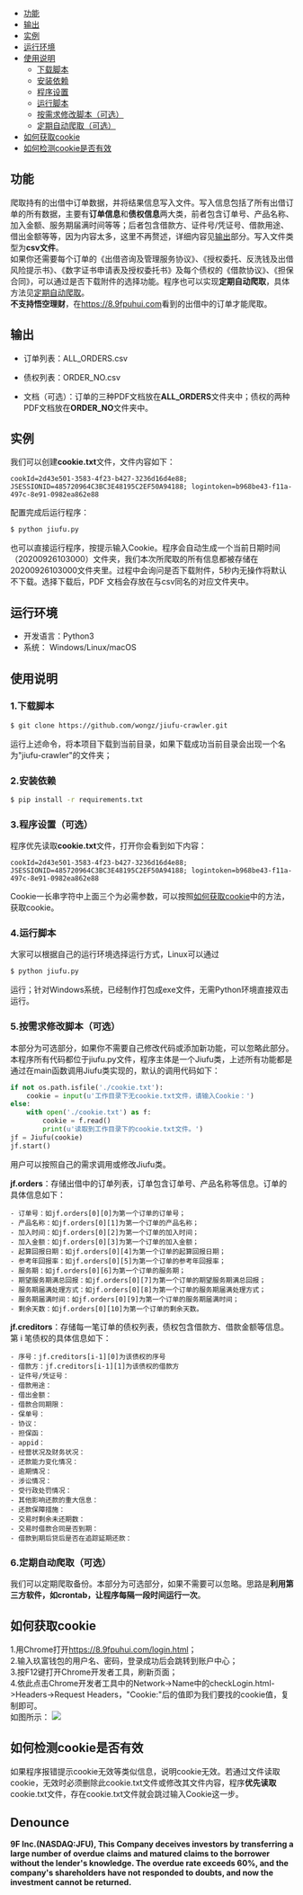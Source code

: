 * [功能](#功能)
* [输出](#输出)
* [实例](#实例)
* [运行环境](#运行环境)
* [使用说明](#使用说明)
  * [下载脚本](#1下载脚本)
  * [安装依赖](#2安装依赖)
  * [程序设置](#3程序设置可选)
  * [运行脚本](#4运行脚本)
  * [按需求修改脚本（可选）](#5按需求修改脚本可选)
  * [定期自动爬取（可选）](#6定期自动爬取可选)
* [如何获取cookie](#如何获取cookie)
* [如何检测cookie是否有效](#如何检测cookie是否有效)

## 功能
爬取持有的出借中订单数据，并将结果信息写入文件。写入信息包括了所有出借订单的所有数据，主要有**订单信息**和**债权信息**两大类，前者包含订单号、产品名称、加入金额、服务期届满时间等等；后者包含借款方、证件号/凭证号、借款用途、借出金额等等，因为内容太多，这里不再赘述，详细内容见[输出](#输出)部分。写入文件类型为**csv文件**。<br>
如果你还需要每个订单的《出借咨询及管理服务协议》、《授权委托、反洗钱及出借风险提示书》、《数字证书申请表及授权委托书》及每个债权的《借款协议》、《担保合同》，可以通过是否下载附件的选择功能。程序也可以实现**定期自动爬取**，具体方法见[定期自动爬取](#6定期自动爬取可选)。<br>
**不支持悟空理财**，在<https://8.9fpuhui.com>看到的出借中的订单才能爬取。

## 输出
- 订单列表：ALL_ORDERS.csv

- 债权列表：ORDER_NO.csv

- 文档（可选）：订单的三种PDF文档放在**ALL_ORDERS**文件夹中；债权的两种PDF文档放在**ORDER_NO**文件夹中。

## 实例
我们可以创建**cookie.txt**文件，文件内容如下：
```
cookId=2d43e501-3583-4f23-b427-3236d16d4e88; JSESSIONID=485720964C3BC3E48195C2EF50A94188; logintoken=b968be43-f11a-497c-8e91-0982ea862e88
```
配置完成后运行程序：
```bash
$ python jiufu.py
```
也可以直接运行程序，按提示输入Cookie。程序会自动生成一个当前日期时间（20200926103000）文件夹，我们本次所爬取的所有信息都被存储在20200926103000文件夹里。过程中会询问是否下载附件，5秒内无操作将默认不下载。选择下载后，PDF 文档会存放在与csv同名的对应文件夹中。

## 运行环境
- 开发语言：Python3
- 系统： Windows/Linux/macOS

## 使用说明
### 1.下载脚本
```bash
$ git clone https://github.com/wongz/jiufu-crawler.git
```
运行上述命令，将本项目下载到当前目录，如果下载成功当前目录会出现一个名为"jiufu-crawler"的文件夹；
### 2.安装依赖
```bash
$ pip install -r requirements.txt
```
### 3.程序设置（可选）
程序优先读取**cookie.txt**文件，打开你会看到如下内容：
```
cookId=2d43e501-3583-4f23-b427-3236d16d4e88; JSESSIONID=485720964C3BC3E48195C2EF50A94188; logintoken=b968be43-f11a-497c-8e91-0982ea862e88
```
Cookie一长串字符中上面三个为必需参数，可以按照[如何获取cookie](#如何获取cookie)中的方法，获取cookie。

### 4.运行脚本
大家可以根据自己的运行环境选择运行方式，Linux可以通过
```bash
$ python jiufu.py
```
运行；针对Windows系统，已经制作打包成exe文件，无需Python环境直接双击运行。

### 5.按需求修改脚本（可选）
本部分为可选部分，如果你不需要自己修改代码或添加新功能，可以忽略此部分。<br>
本程序所有代码都位于jiufu.py文件，程序主体是一个Jiufu类，上述所有功能都是通过在main函数调用Jiufu类实现的，默认的调用代码如下：
```python
if not os.path.isfile('./cookie.txt'):
    cookie = input(u'工作目录下无cookie.txt文件，请输入Cookie：')
else:
    with open('./cookie.txt') as f:
        cookie = f.read()
        print(u'读取到工作目录下的cookie.txt文件。')
jf = Jiufu(cookie)
jf.start()
```
用户可以按照自己的需求调用或修改Jiufu类。<br>

**jf.orders**：存储出借中的订单列表，订单包含订单号、产品名称等信息。订单的具体信息如下：
```
- 订单号：如jf.orders[0][0]为第一个订单的订单号；
- 产品名称：如jf.orders[0][1]为第一个订单的产品名称；
- 加入时间：如jf.orders[0][2]为第一个订单的加入时间；
- 加入金额：如jf.orders[0][3]为第一个订单的加入金额；
- 起算回报日期：如jf.orders[0][4]为第一个订单的起算回报日期；
- 参考年回报率：如jf.orders[0][5]为第一个订单的参考年回报率；
- 服务期：如jf.orders[0][6]为第一个订单的服务期；
- 期望服务期满总回报：如jf.orders[0][7]为第一个订单的期望服务期满总回报；
- 服务期届满处理方式：如jf.orders[0][8]为第一个订单的服务期届满处理方式；
- 服务期届满时间：如jf.orders[0][9]为第一个订单的服务期届满时间；
- 剩余天数：如jf.orders[0][10]为第一个订单的剩余天数。
```
**jf.creditors**：存储每一笔订单的债权列表，债权包含借款方、借款金额等信息。第 i 笔债权的具体信息如下：
```
- 序号：jf.creditors[i-1][0]为该债权的序号
- 借款方：jf.creditors[i-1][1]为该债权的借款方
- 证件号/凭证号：
- 借款用途：
- 借出金额：
- 借款合同期限：
- 保单号：
- 协议：
- 担保函：
- appid：
- 经营状况及财务状况：
- 还款能力变化情况：
- 逾期情况：
- 涉讼情况：
- 受行政处罚情况：
- 其他影响还款的重大信息：
- 还款保障措施：
- 交易时剩余未还期数：
- 交易时借款合同是否到期：
- 借款到期后贷后是否在追踪延期还款：
````

### 6.定期自动爬取（可选）
我们可以定期爬取备份。本部分为可选部分，如果不需要可以忽略。思路是**利用第三方软件，如crontab，让程序每隔一段时间运行一次**。

## 如何获取cookie
1.用Chrome打开<https://8.9fpuhui.com/login.html>；<br>
2.输入玖富钱包的用户名、密码，登录成功后会跳转到账户中心；<br>
3.按F12键打开Chrome开发者工具，刷新页面；<br>
4.依此点击Chrome开发者工具中的Network->Name中的checkLogin.html->Headers->Request Headers，"Cookie:"后的值即为我们要找的cookie值，复制即可。<br>
如图所示：
![](https://github.com/wongz/jiufu-crawler/blob/master/step.jpg)

## 如何检测cookie是否有效
如果程序报错提示cookie无效等类似信息，说明cookie无效。若通过文件读取cookie，无效时必须删除此cookie.txt文件或修改其文件内容，程序**优先读取**cookie.txt文件，存在cookie.txt文件就会跳过输入Cookie这一步。

## Denounce
**9F Inc.(NASDAQ:JFU), This Company deceives investors by transferring a large number of overdue claims and matured claims to the borrower without the lender's knowledge. The overdue rate exceeds 60%, and the company's shareholders have not responded to doubts, and now the investment cannot be returned.**